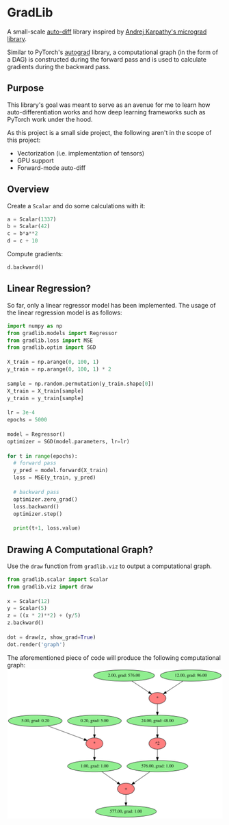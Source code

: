 # GradLib

A small-scale [auto-diff](https://en.wikipedia.org/wiki/Automatic_differentiation) library inspired by [Andrej Karpathy's micrograd library](https://github.com/karpathy/micrograd).

Similar to PyTorch's [autograd](https://pytorch.org/blog/overview-of-pytorch-autograd-engine) library, a computational graph (in the form of a DAG) is constructed during the forward pass and is used to calculate gradients during the backward pass. 

## Purpose
This library's goal was meant to serve as an avenue for me to learn how auto-differentiation works and how deep learning frameworks such as PyTorch work under the hood.

As this project is a small side project, the following aren't in the scope of this project:
* Vectorization (i.e. implementation of tensors)
* GPU support
* Forward-mode auto-diff

## Overview

Create a `Scalar` and do some calculations with it:

```python
a = Scalar(1337)
b = Scalar(42)
c = b*a**2
d = c + 10
```
Compute gradients:
```python
d.backward()
```

## Linear Regression?
So far, only a linear regressor model has been implemented. The usage of the linear regression model is as follows:

```python
import numpy as np
from gradlib.models import Regressor
from gradlib.loss import MSE
from gradlib.optim import SGD

X_train = np.arange(0, 100, 1)
y_train = np.arange(0, 100, 1) * 2

sample = np.random.permutation(y_train.shape[0])
X_train = X_train[sample]
y_train = y_train[sample]

lr = 3e-4
epochs = 5000

model = Regressor()
optimizer = SGD(model.parameters, lr=lr)

for t in range(epochs):
  # forward pass
  y_pred = model.forward(X_train)
  loss = MSE(y_train, y_pred)

  # backward pass
  optimizer.zero_grad()
  loss.backward()
  optimizer.step()
  
  print(t+1, loss.value)
```

## Drawing A Computational Graph?
Use the `draw` function from `gradlib.viz` to output a computational graph.
```python
from gradlib.scalar import Scalar
from gradlib.viz import draw

x = Scalar(12)
y = Scalar(5)
z = ((x * 2)**2) + (y/5)
z.backward()

dot = draw(z, show_grad=True)
dot.render('graph')
```
The aforementioned piece of code will produce the following computational graph:
![Example of a computational graph](docs/graph.svg)